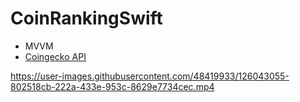 # CoinRankingSwift
* MVVM
* [Coingecko API](https://api.coingecko.com/api/v3/coins/markets?vs_currency=usd)

https://user-images.githubusercontent.com/48419933/126043055-802518cb-222a-433e-953c-8629e7734cec.mp4

